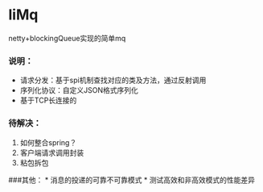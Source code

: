 # liMq
netty+blockingQueue实现的简单mq

### 说明：
  * 请求分发：基于spi机制查找对应的类及方法，通过反射调用
  * 序列化协议：自定义JSON格式序列化
  * 基于TCP长连接的
   
### 待解决：
   1. 如何整合spring？
   2. 客户端请求调用封装 
   3. 粘包拆包
    
   
###其他：
    * 消息的投递的可靠不可靠模式
    * 测试高效和非高效模式的性能差异


 